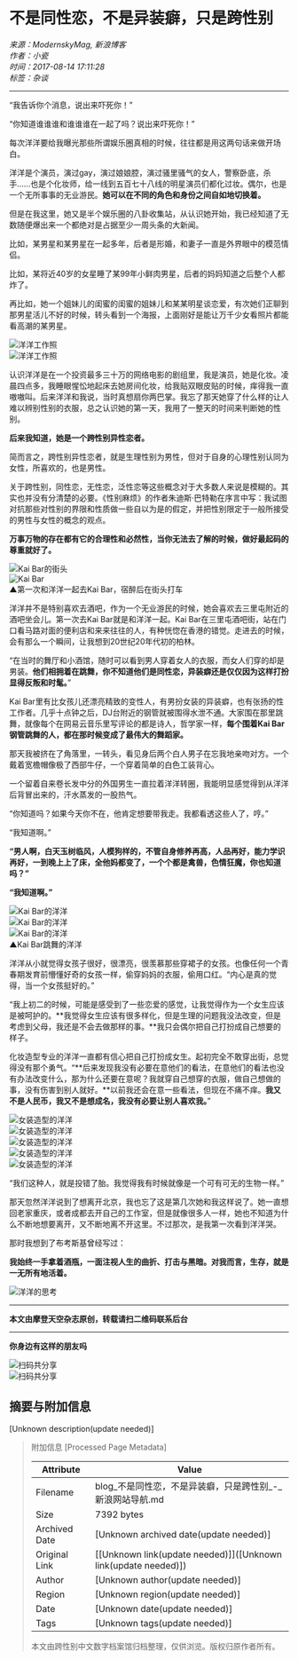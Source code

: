 # 不是同性恋，不是异装癖，只是跨性别

*来源：ModernskyMag, 新浪博客*  
*作者：小瓷*  
*时间：2017-08-14 17:11:28*  
*标签：杂谈*

---

“我告诉你个消息，说出来吓死你！”

“你知道谁谁谁和谁谁谁在一起了吗？说出来吓死你！”

每次洋洋要给我曝光那些所谓娱乐圈真相的时候，往往都是用这两句话来做开场白。

洋洋是个演员，演过gay，演过娘娘腔，演过骚里骚气的女人，警察卧底，杀手……也是个化妆师，给一线到五百七十八线的明星演员们都化过妆。偶尔，也是一个无所事事的无业游民。**她可以在不同的角色和身份之间自如地切换着。**

但是在我这里，她又是半个娱乐圈的八卦收集站，从认识她开始，我已经知道了无数随便爆出来一个都绝对是占据至少一周头条的大新闻。

比如，某男星和某男星在一起多年，后者是形婚，和妻子一直是外界眼中的模范情侣。

比如，某将近40岁的女星睡了某99年小鲜肉男星，后者的妈妈知道之后整个人都炸了。

再比如，她一个姐妹儿的闺蜜的闺蜜的姐妹儿和某某明星谈恋爱，有次她们正聊到那男星活儿不好的时候，转头看到一个海报，上面刚好是能让万千少女看照片都能看高潮的某男星。

![洋洋工作照](https://wx2/large/006zi668ly1fijcfumhpdj30hs0dcq8u.jpg)  
![洋洋工作照](https://wx2/large/006zi668ly1fijcg93ps0j30hs0dctg8.jpg)

认识洋洋是在一个投资最多三十万的网络电影的剧组里，我是演员，她是化妆。凌晨四点多，我睡眼惺忪地起床去她房间化妆，给我贴双眼皮贴的时候，痒得我一直嗷嗷叫。后来洋洋和我说，当时真想扇你两巴掌。我忘了那天她穿了什么样的让人难以辨别性别的衣服，总之认识她的第一天，我用了一整天的时间来判断她的性别。

**后来我知道，她是一个跨性别异性恋者。**

简而言之，跨性别异性恋者，就是生理性别为男性，但对于自身的心理性别认同为女性，所喜欢的，也是男性。

关于跨性别，同性恋，无性恋，泛性恋等这些概念对于大多数人来说是模糊的。其实也并没有分清楚的必要。《性别麻烦》的作者朱迪斯·巴特勒在序言中写：我试图对抗那些对性别的界限和性质做一些自以为是的假定，并把性别限定于一般所接受的男性与女性的概念的观点。

**万事万物的存在都有它的合理性和必然性，当你无法去了解的时候，做好最起码的尊重就好了。**

![Kai Bar的街头](https://wx3/large/006zi668ly1fijch7nhz1j30hs0npgof.jpg)  
![Kai Bar](https://wx4/large/006zi668ly1fijchdxpj9j30hs0np12j.jpg)  
▲第一次和洋洋一起去Kai Bar，宿醉后在街头打车

洋洋并不是特别喜欢去酒吧，作为一个无业游民的时候，她会喜欢去三里屯附近的酒吧坐会儿。第一次去Kai Bar就是和洋洋一起。Kai Bar在三里屯酒吧街，站在门口看马路对面的便利店和来来往往的人，有种恍惚在香港的错觉。走进去的时候，会有那么一个瞬间，让我想到20世纪20年代初的柏林。

“在当时的舞厅和小酒馆，随时可以看到男人穿着女人的衣服，而女人们穿的却是男装。**他们相拥着在跳舞，你不知道他们是同性恋，异装癖还是仅仅因为这样打扮显得反叛和时髦。**”

Kai Bar里有比女孩儿还漂亮精致的变性人，有男扮女装的异装癖，也有张扬的性工作者。几乎十点钟之后，DJ台附近的钢管就被围得水泄不通。大家围在那里跳舞，就像每个在网易云音乐里写评论的都是诗人，哲学家一样，**每个围着Kai Bar钢管跳舞的人，都在那时候变成了最伟大的舞蹈家。**

那天我被挤在了角落里，一转头，看见身后两个白人男子在忘我地亲吻对方。一个戴着宽檐帽像极了西部牛仔，一个穿着简单的白色工装背心。

一个留着自来卷长发中分的外国男生一直拉着洋洋转圈，我能明显感觉得到从洋洋后背冒出来的，汗水蒸发的一股热气。

“你知道吗？如果今天你不在，他肯定想要带我走。我都看透这些人了，哼。”

“我知道啊。”

**“男人啊，白天玉树临风，人模狗样的，不管自身修养再高，人品再好，能力学识再好，一到晚上上了床，全他妈都变了，一个个都是禽兽，色情狂魔，你也知道吗？”**

**“我知道啊。”**

![Kai Bar的洋洋](https://wx2/large/006zi668ly1fijcif0uy4j30hs0a0765.jpg)  
![Kai Bar的洋洋](https://wx4/large/006zi668ly1fijcijoi07j30hs0a0mze.jpg)  
![Kai Bar的洋洋](https://wx4/large/006zi668ly1fijciovrdnj30hs0a0acs.jpg)  
▲Kai Bar跳舞的洋洋

洋洋从小就觉得女孩子很好，很漂亮，很羡慕那些穿裙子的女孩。也像任何一个青春期发育前懵懂好奇的女孩一样，偷穿妈妈的衣服，偷用口红。“内心是真的觉得，当一个女孩挺好的。”

“我上初二的时候，可能是感受到了一些恋爱的感觉，让我觉得作为一个女生应该是被呵护的。**我觉得女生应该有很多样化，但是生理的问题我没法改变，但是考虑到父母，我还是不会去做那样的事。**我只会偶尔把自己打扮成自己想要的样子。

化妆造型专业的洋洋一直都有信心把自己打扮成女生。起初完全不敢穿出街，总觉得没有那个勇气。“**后来发现我没有必要在意他们的看法，在意他们的看法也没有办法改变什么，那为什么还要在意呢？我就穿自己想穿的衣服，做自己想做的事，没有伤害到别人就好。**以前我还会在意一些看法，但现在不痛不痒。**我又不是人民币，我又不是想成名，我没有必要让别人喜欢我。**”

![女装造型的洋洋](https://wx3/large/006zi668ly1fijcjml5ppj30hs07g758.jpg)  
![女装造型的洋洋](https://wx2/large/006zi668ly1fijcjrxyd0j30hs07hq4i.jpg)  
![女装造型的洋洋](https://wx1/large/006zi668ly1fijcjwaouij30hs0npwok.jpg)  
![女装造型的洋洋](https://wx1/large/006zi668ly1fijck2181nj30hs0bvgq2.jpg)  
![女装造型的洋洋](https://wx1/large/006zi668ly1fijck5x3ppj30hs0buaf9.jpg)

“我们这种人，就是投错了胎。我觉得我有时候就像是一个可有可无的生物一样。”

那天忽然洋洋说到了想离开北京，我也忘了这是第几次她和我这样说了。她一直想回老家重庆，或者成都去开自己的工作室，但是就像很多人一样，她也不知道为什么不断地想要离开，又不断地离不开这里。不过那次，是我第一次看到洋洋哭。

那时我想到了布考斯基曾经写过：

**我始终一手拿着酒瓶，一面注视人生的曲折、打击与黑暗。对我而言，生存，就是一无所有地活着。**

![洋洋的思考](https://wx3/large/006zi668ly1fiftsj750fj30xa09tglh.jpg)  

---

**本文由摩登天空杂志原创，转载请扫二维码联系后台**

---

**你身边有这样的朋友吗**  

![扫码共分享](https://wx3/large/006zi668ly1fiftt6cvi3j30zk0bvq30.jpg)  
![扫码共分享](https://wx2/large/006zi668ly1fifttb17bfj30xa12kq7b.jpg)

## 摘要与附加信息

<!-- tcd_abstract -->
[Unknown description(update needed)]
<!-- tcd_abstract_end -->

> 附加信息 [Processed Page Metadata]
>
> | Attribute       | Value                                  |
> |-----------------|----------------------------------------|
> | Filename        | blog_不是同性恋，不是异装癖，只是跨性别_-_新浪网站导航.md                             |
> | Size            | 7392 bytes                           |
> | Archived Date   | [Unknown archived date(update needed)]                             |
> | Original Link   | [[Unknown link(update needed)]]([Unknown link(update needed)])                       |
> | Author          | [Unknown author(update needed)]                               |
> | Region          | [Unknown region(update needed)]                               |
> | Date            | [Unknown date(update needed)]                                 |
> | Tags            | [Unknown tags(update needed)]                                 |
>
> 本文由跨性别中文数字档案馆归档整理，仅供浏览。版权归原作者所有。
>